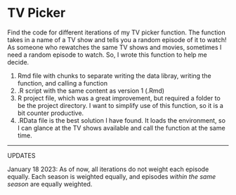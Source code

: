 # TV Picker
Find the code for different iterations of my TV picker function. The function takes in a name of a TV show and tells you a random episode of it to watch! As someone who rewatches the same TV shows and movies, sometimes I need a random episode to watch. So, I wrote this function to help me decide. 


1. Rmd file with chunks to separate writing the data libray, writing the function, and calling a function
2. .R script with the same content as version 1 (.Rmd)
3. R project file, which was a great improvement, but required a folder to be the project directory. I want to simplify use of this function, so it is a bit counter productive.
4. .RData file is the best solution I have found. It loads the environment, so I can glance at the TV shows available and call the function at the same time.


***
UPDATES

January 18 2023: As of now, all iterations do not weight each episode equally. Each season is weighted equally, and episodes *within the same season* are equally weighted.
